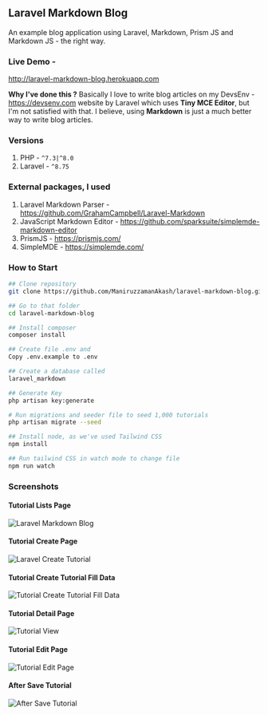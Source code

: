 
## Laravel Markdown Blog
An example blog application using Laravel, Markdown, Prism JS and Markdown JS - the right way.

### Live Demo -
http://laravel-markdown-blog.herokuapp.com


**Why I've done this ?**
Basically I love to write blog articles on my DevsEnv - https://devsenv.com website by Laravel which uses **Tiny MCE Editor**, but I'm not satisfied with that. I believe, using **Markdown** is just a much better way to write blog articles.

### Versions
1. PHP - `^7.3|^8.0`
2. Laravel - `^8.75`

### External packages, I used
1. Laravel Markdown Parser - https://github.com/GrahamCampbell/Laravel-Markdown
1. JavaScript Markdown Editor - https://github.com/sparksuite/simplemde-markdown-editor
1. PrismJS - https://prismjs.com/
1. SimpleMDE - https://simplemde.com/

### How to Start
```sh
## Clone repository
git clone https://github.com/ManiruzzamanAkash/laravel-markdown-blog.git

## Go to that folder
cd laravel-markdown-blog

## Install composer
composer install

## Create file .env and
Copy .env.example to .env

## Create a database called
laravel_markdown

## Generate Key
php artisan key:generate

# Run migrations and seeder file to seed 1,000 tutorials
php artisan migrate --seed

## Install node, as we've used Tailwind CSS
npm install

## Run tailwind CSS in watch mode to change file
npm run watch
```

### Screenshots

#### Tutorial Lists Page
![Laravel Markdown Blog](https://i.ibb.co/LkQxdX1/01-Tutorial-Lists.png)

#### Tutorial Create Page
![Laravel Create Tutorial](https://i.ibb.co/xswbMf1/02-Create-Tutorial.png)

#### Tutorial Create Tutorial Fill Data
![Tutorial Create Tutorial Fill Data](https://i.ibb.co/P5jtLPP/03-Create-Tutorial-Fill-data.png)

#### Tutorial Detail Page
![Tutorial View](https://i.ibb.co/X569q69/04-View-Tutorial-Detail.png)

#### Tutorial Edit Page
![Tutorial Edit Page](https://i.ibb.co/YLv0Dmx/05-Edit-Tutorial.png)

#### After Save Tutorial
![After Save Tutorial](https://i.ibb.co/XpzQR89/06-After-Save-Tutorial.png)
